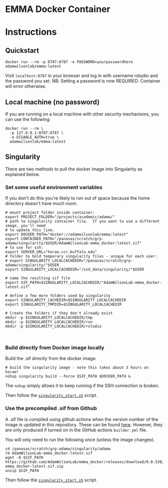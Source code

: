 # EMMA Docker Container


# Instructions


## Quickstart
```
docker run --rm -p 8787:8787 -e PASSWORD=yourpasswordhere adamwilsonlab/emma:latest
```

Visit `localhost:8787` in your browser and log in with username rstudio and the password you set. NB: Setting a password is now REQUIRED. Container will error otherwise.


## Local machine (no password)

If you are running on a local machine with other security mechanisms, you can use the following:

```
docker run --rm \
  -p 127.0.0.1:8787:8787 \
  -e DISABLE_AUTH=true \
  adamwilsonlab/emma:latest
```

## Singularity

There are two methods to pull the docker image into Singularity as explained below.  

### Set some useful environment variables

If you don't do this you're likely to run out of space because the home directory doesn't have much room.

```
# mount project folder inside container:
export PROJECT_FOLDER="/projects/academic/adamw/"
# path to singularity container file.  If you want to use a different image, you'll need
# to update this line.
export DOCKER_PATH="docker://adamwilsonlab/emma:latest"
export CONTAINER_PATH="/panasas/scratch/grp-adamw/singularity/$USER/AdamWilsonLab-emma_docker:latest.sif"
# to use for ssh:
export SERVER_URL="horae.ccr.buffalo.edu"
# folder to hold temporary singularity files - unique for each user:
# export SINGULARITY_LOCALCACHEDIR="/panasas/scratch/grp-adamw/singularity/"$USER
export SINGULARITY_LOCALCACHEDIR="/ssd_data/singularity/"$USER

# name the resulting sif file
export SIF_PATH=$SINGULARITY_LOCALCACHEDIR/"AdamWilsonLab-emma_docker-latest.sif"

# define a few more folders used by singularity
export SINGULARITY_CACHEDIR=$SINGULARITY_LOCALCACHEDIR
export SINGULARITY_TMPDIR=$SINGULARITY_LOCALCACHEDIR

# Create the folders if they don't already exist
mkdir -p $SINGULARITY_LOCALCACHEDIR/tmp
mkdir -p $SINGULARITY_LOCALCACHEDIR/run
mkdir -p $SINGULARITY_LOCALCACHEDIR/rstudio



```

### Build directly from Docker image locally

Build the .sif directly from the docker image.

```
# build the singularity image - note this takes about 3 hours on horae!
nohup singularity build --force $SIF_PATH $DOCKER_PATH &
```

The `nohup` simply allows it to keep running if the SSH connection is broken.

Then follow the [`singularity_start.sh`](singularity_start.sh) script.


### Use the precompiled .sif from Github

A .sif file is compiled using github actions when the version number of the image is updated in this repository.  These can be found [here](https://github.com/AdamWilsonLab/emma_docker/releases).  However, they are only produced if turned on in the GitHub actions `builder.yml` file.

You will only need to run the following once (unless the image changes).

```
cd /panasas/scratch/grp-adamw/singularity/adamw
rm AdamWilsonLab-emma_docker-latest.sif
wget -O $SIF_PATH https://github.com/AdamWilsonLab/emma_docker/releases/download/0.0.530/AdamWilsonLab-emma_docker-latest.sif.zip
unzip $SIF_PATH
```

Then follow the [`singularity_start.sh`](singularity_start.sh) script.
